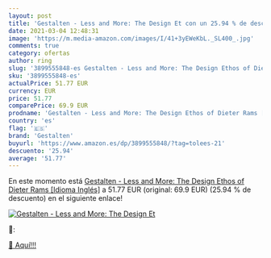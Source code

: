 ```yaml
---
layout: post
title: 'Gestalten - Less and More: The Design Et con un 25.94 % de descuento'
date: 2021-03-04 12:48:31
image: 'https://m.media-amazon.com/images/I/41+3yEWeKbL._SL400_.jpg'
comments: true
category: ofertas
author: ring
slug: '3899555848-es Gestalten - Less and More: The Design Ethos of Dieter Rams...'
sku: '3899555848-es'
actualPrice: 51.77 EUR
currency: EUR
price: 51.77
comparePrice: 69.9 EUR
prodname: 'Gestalten - Less and More: The Design Ethos of Dieter Rams [Idioma Inglés]'
country: 'es'
flag: '🇪🇸'
brand: 'Gestalten'
buyurl: 'https://www.amazon.es/dp/3899555848/?tag=tolees-21'
descuento: '25.94'
average: '51.77'
---
```


En este momento está [Gestalten - Less and More: The Design Ethos of Dieter Rams [Idioma Inglés]](https://www.amazon.es/dp/3899555848/?tag=tolees-21) a 51.77 EUR (original: 69.9 EUR) (25.94 %  de descuento) en el siguiente enlace!

[![Gestalten - Less and More: The Design Et](https://m.media-amazon.com/images/I/41+3yEWeKbL._SL400_.jpg)](https://www.amazon.es/dp/3899555848/?tag=tolees-21)

🔎:


[🛒 Aquí!!!](https://www.amazon.es/dp/3899555848/?tag=tolees-21)
